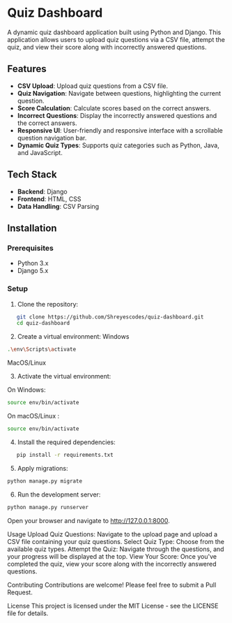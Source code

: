 # Quiz Dashboard

A dynamic quiz dashboard application built using Python and Django. This application allows users to upload quiz questions via a CSV file, attempt the quiz, and view their score along with incorrectly answered questions.

## Features

- **CSV Upload**: Upload quiz questions from a CSV file.
- **Quiz Navigation**: Navigate between questions, highlighting the current question.
- **Score Calculation**: Calculate scores based on the correct answers.
- **Incorrect Questions**: Display the incorrectly answered questions and the correct answers.
- **Responsive UI**: User-friendly and responsive interface with a scrollable question navigation bar.
- **Dynamic Quiz Types**: Supports quiz categories such as Python, Java, and JavaScript.

## Tech Stack

- **Backend**: Django
- **Frontend**: HTML, CSS
- **Data Handling**: CSV Parsing

## Installation

### Prerequisites

- Python 3.x
- Django 5.x

### Setup

1. Clone the repository:

```bash
   git clone https://github.com/Shreyescodes/quiz-dashboard.git
   cd quiz-dashboard
```

2. Create a virtual environment:
   Windows
```bash
.\env\Scripts\activate
```
MacOS/Linux

3. Activate the virtual environment:

On Windows:
```bash
source env/bin/activate
```

On macOS/Linux :
```bash
source env/bin/activate
```

4. Install the required dependencies:
```bash
   pip install -r requirements.txt
```

5. Apply migrations:

```bash
python manage.py migrate
```

6. Run the development server:

```bash
python manage.py runserver
```

Open your browser and navigate to http://127.0.0.1:8000.

Usage
Upload Quiz Questions: Navigate to the upload page and upload a CSV file containing your quiz questions.
Select Quiz Type: Choose from the available quiz types.
Attempt the Quiz: Navigate through the questions, and your progress will be displayed at the top.
View Your Score: Once you've completed the quiz, view your score along with the incorrectly answered questions.

Contributing
Contributions are welcome! Please feel free to submit a Pull Request.

License
This project is licensed under the MIT License - see the LICENSE file for details.
